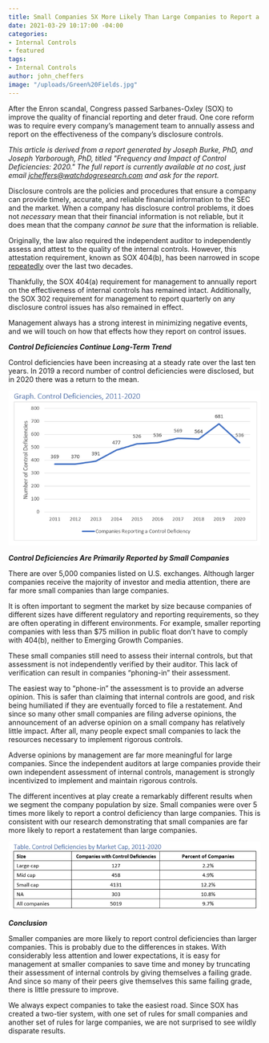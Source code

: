 ```yaml
---
title: Small Companies 5X More Likely Than Large Companies to Report a Control Deficiency
date: 2021-03-29 10:17:00 -04:00
categories:
- Internal Controls
- featured
tags:
- Internal Controls
author: john_cheffers
image: "/uploads/Green%20Fields.jpg"
---
```


After the Enron scandal, Congress passed Sarbanes-Oxley (SOX) to improve the quality of financial reporting and deter fraud. One core reform was to require every company’s management team to annually assess and report on the effectiveness of the company’s disclosure controls.

*This article is derived from a report generated by Joseph Burke, PhD, and Joseph Yarborough, PhD, titled "Frequency and Impact of Control Deficiencies: 2020." The full report is currently available at no cost, just email jcheffers@watchdogresearch.com and ask for the report.*

Disclosure controls are the policies and procedures that ensure a company can provide timely, accurate, and reliable financial information to the SEC and the market. When a company has disclosure control problems, it does not *necessary* mean that their financial information is not reliable, but it does mean that the company *cannot be sure* that the information is reliable.

Originally, the law also required the independent auditor to independently assess and attest to the quality of the internal controls. However, this attestation requirement, known as SOX 404(b), has been narrowed in scope [repeatedly](https://blog.watchdogresearch.com/posts/slacker-standards-sec-exempts-even-more-companies-from-404-b/) over the last two decades.

Thankfully, the SOX 404(a) requirement for management to annually report on the effectiveness of internal controls has remained intact. Additionally, the SOX 302 requirement for management to report quarterly on any disclosure control issues has also remained in effect.

Management always has a strong interest in minimizing negative events, and we will touch on how that effects how they report on control issues.

***Control Deficiencies Continue Long-Term Trend***

Control deficiencies have been increasing at a steady rate over the last ten years. In 2019 a record number of control deficiencies were disclosed, but in 2020 there was a return to the mean.

![Control Deficiencies.png](/uploads/Control%20Deficiencies.png)

***Control Deficiencies Are Primarily Reported by Small Companies***

There are over 5,000 companies listed on U.S. exchanges. Although larger companies receive the majority of investor and media attention, there are far more small companies than large companies.

It is often important to segment the market by size because companies of different sizes have different regulatory and reporting requirements, so they are often operating in different environments. For example, smaller reporting companies with less than $75 million in public float don’t have to comply with 404(b), neither to Emerging Growth Companies.

These small companies still need to assess their internal controls, but that assessment is not independently verified by their auditor. This lack of verification can result in companies “phoning-in” their assessment.

The easiest way to “phone-in” the assessment is to provide an adverse opinion. This is safer than claiming that internal controls are good, and risk being humiliated if they are eventually forced to file a restatement. And since so many other small companies are filing adverse opinions, the announcement of an adverse opinion on a small company has relatively little impact. After all, many people expect small companies to lack the resources necessary to implement rigorous controls.

Adverse opinions by management are far more meaningful for large companies. Since the independent auditors at large companies provide their own independent assessment of internal controls, management is strongly incentivized to implement and maintain rigorous controls.

The different incentives at play create a remarkably different results when we segment the company population by size. Small companies were over 5 times more likely to report a control deficiency than large companies. This is consistent with our research demonstrating that small companies are far more likely to report a restatement than large companies.

![Deficiencies by Market Cap.png](/uploads/Deficiencies%20by%20Market%20Cap.png)

***Conclusion***

Smaller companies are more likely to report control deficiencies than larger companies. This is probably due to the differences in stakes. With considerably less attention and lower expectations, it is easy for management at smaller companies to save time and money by truncating their assessment of internal controls by giving themselves a failing grade. And since so many of their peers give themselves this same failing grade, there is little pressure to improve.

We always expect companies to take the easiest road. Since SOX has created a two-tier system, with one set of rules for small companies and another set of rules for large companies, we are not surprised to see wildly disparate results.